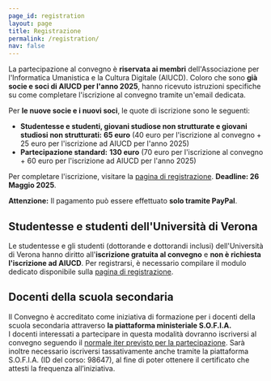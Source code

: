 ```yaml
---
page_id: registration
layout: page
title: Registrazione
permalink: /registration/
nav: false
---
```


La partecipazione al convegno è **riservata ai membri** dell'Associazione per l'Informatica Umanistica e la Cultura Digitale (AIUCD). Coloro che sono **già socie e soci di AIUCD per l'anno 2025**, hanno ricevuto istruzioni specifiche su come completare l'iscrizione al convegno tramite un'email dedicata.

Per **le nuove socie e i nuovi soci**, le quote di iscrizione sono le seguenti:

- **Studentesse e studenti, giovani studiose non strutturate e giovani studiosi non strutturati:** **65 euro** (40 euro per l'iscrizione al convegno + 25 euro per l'iscrizione ad AIUCD per l'anno 2025)  
- **Partecipazione standard:** **130 euro** (70 euro per l'iscrizione al convegno + 60 euro per l'iscrizione ad AIUCD per l'anno 2025)

Per completare l'iscrizione, visitare la [pagina di registrazione](https://www.aiucd.it/aiucd2025-iscrizione-a-associazione-e-convegno/). **Deadline: 26 Maggio 2025**.

**Attenzione:** Il pagamento può essere effettuato **solo tramite PayPal**.

## Studentesse e studenti dell'Università di Verona

Le studentesse e gli studenti (dottorande e dottorandi inclusi) dell'Università di Verona hanno diritto all'**iscrizione gratuita al convegno** e **non è richiesta l'iscrizione ad AIUCD**. Per registrarsi, è necessario compilare il modulo dedicato disponibile sulla [pagina di registrazione](https://www.aiucd.it/aiucd2025-iscrizione-a-associazione-e-convegno/).

## Docenti della scuola secondaria

Il Convegno è accreditato come iniziativa di formazione per i docenti della scuola secondaria attraverso **la piattaforma ministeriale S.O.F.I.A.**  
I docenti interessati a partecipare in questa modalità dovranno iscriversi al convegno seguendo il [normale iter previsto per la partecipazione](https://www.aiucd.it/aiucd2025-iscrizione-a-associazione-e-convegno/). Sarà inoltre necessario iscriversi tassativamente anche tramite la piattaforma S.O.F.I.A. (ID del corso: 98647), al fine di poter ottenere il certificato che attesti la frequenza all’iniziativa.
